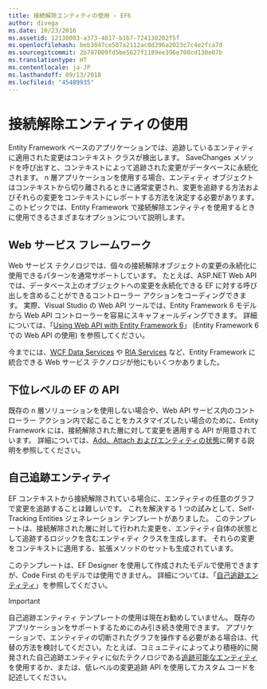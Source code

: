 ```yaml
---
title: 接続解除エンティティの使用 - EF6
author: divega
ms.date: 10/23/2016
ms.assetid: 12138003-a373-4817-b1b7-724130202f5f
ms.openlocfilehash: beb3847ce507a2112ac0d396a2023c7c4e2fca7d
ms.sourcegitcommit: 2b787009fd5be5627f1189ee396e708cd130e07b
ms.translationtype: HT
ms.contentlocale: ja-JP
ms.lasthandoff: 09/13/2018
ms.locfileid: "45489935"
---
```

# <a name="working-with-disconnected-entities"></a>接続解除エンティティの使用
Entity Framework ベースのアプリケーションでは、追跡しているエンティティに適用された変更はコンテキスト クラスが検出します。 SaveChanges メソッドを呼び出すと、コンテキストによって追跡された変更がデータベースに永続化されます。 n 層アプリケーションを使用する場合、エンティティ オブジェクトはコンテキストから切り離されるときに通常変更され、変更を追跡する方法およびそれらの変更をコンテキストにレポートする方法を決定する必要があります。 このトピックでは、Entity Framework で接続解除エンティティを使用するときに使用できるさまざまなオプションについて説明します。   

## <a name="web-service-frameworks"></a>Web サービス フレームワーク

Web サービス テクノロジでは、個々の接続解除オブジェクトの変更の永続化に使用できるパターンを通常サポートしています。 たとえば、ASP.NET Web API では、データベース上のオブジェクトへの変更を永続化できる EF に対する呼び出しを含めることができるコントローラー アクションをコーディングできます。 実際、Visual Studio の Web API ツールでは、Entity Framework 6 モデルから Web API コントローラーを容易にスキャフォールディングできます。 詳細については、「[Using Web API with Entity Framework 6](https://docs.microsoft.com/en-us/aspnet/web-api/overview/data/using-web-api-with-entity-framework/)」 (Entity Framework 6 での Web API の使用) を参照してください。   

今までには、[WCF Data Services](https://docs.microsoft.com/dotnet/framework/data/wcf/create-a-data-service-using-an-adonet-ef-data-wcf) や [RIA Services](https://docs.microsoft.com/en-us/previous-versions/dotnet/wcf-ria/ee707344(v=vs.91)) など、Entity Framework に統合できる Web サービス テクノロジが他にもいくつかありました。

## <a name="low-level-ef-apis"></a>下位レベルの EF の API

既存の n 層ソリューションを使用しない場合や、Web API サービス内のコントローラー アクション内で起こることをカスタマイズしたい場合のために、Entity Framework には、接続解除された層に対して変更を適用する API が用意されています。 詳細については、[Add、Attach およびエンティティの状態](~/ef6/saving/change-tracking/entity-state.md)に関する説明を参照してください。  

## <a name="self-tracking-entities"></a>自己追跡エンティティ  

EF コンテキストから接続解除されている場合に、エンティティの任意のグラフで変更を追跡することは難しいです。 これを解決する 1 つの試みとして、Self-Tracking Entities ジェネレーション テンプレートがありました。 このテンプレートは、接続解除された層に対して行われた変更を、エンティティ自体の状態として追跡するロジックを含むエンティティ クラスを生成します。 それらの変更をコンテキストに適用する、拡張メソッドのセットも生成されています。

このテンプレートは、EF Designer を使用して作成されたモデルで使用できますが、Code First のモデルでは使用できません。 詳細については、「[自己追跡エンティティ](self-tracking-entities/index.md)」を参照してください。  

> [!IMPORTANT]
> 自己追跡エンティティ テンプレートの使用は現在お勧めしていません。 既存のアプリケーションをサポートするためにのみ引き続き使用できます。 アプリケーションで、エンティティの切断されたグラフを操作する必要がある場合は、代替の方法を検討してください。たとえば、コミュニティによってより積極的に開発された自己追跡エンティティに似たテクノロジである[追跡可能なエンティティ](http://trackableentities.github.io/)を使用するか、または、低レベルの変更追跡 API を使用してカスタム コードを記述してください。
